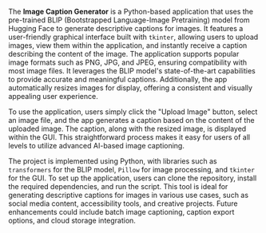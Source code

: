 The **Image Caption Generator** is a Python-based application that uses the pre-trained BLIP (Bootstrapped Language-Image Pretraining) model from Hugging Face to generate descriptive captions for images. It features a user-friendly graphical interface built with `tkinter`, allowing users to upload images, view them within the application, and instantly receive a caption describing the content of the image.
The application supports popular image formats such as PNG, JPG, and JPEG, ensuring compatibility with most image files. It leverages the BLIP model's state-of-the-art capabilities to provide accurate and meaningful captions. Additionally, the app automatically resizes images for display, offering a consistent and visually appealing user experience.

To use the application, users simply click the "Upload Image" button, select an image file, and the app generates a caption based on the content of the uploaded image. The caption, along with the resized image, is displayed within the GUI. This straightforward process makes it easy for users of all levels to utilize advanced AI-based image captioning.

The project is implemented using Python, with libraries such as `transformers` for the BLIP model, `Pillow` for image processing, and `tkinter` for the GUI. To set up the application, users can clone the repository, install the required dependencies, and run the script. This tool is ideal for generating descriptive captions for images in various use cases, such as social media content, accessibility tools, and creative projects. Future enhancements could include batch image captioning, caption export options, and cloud storage integration.
